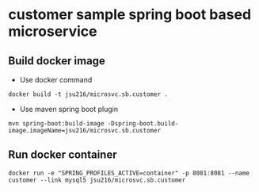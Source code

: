 # customer sample spring boot based microservice

## Build docker image

- Use docker command

```shell
docker build -t jsu216/microsvc.sb.customer .
```

- Use maven spring boot plugin

```shell
mvn spring-boot:build-image -Dspring-boot.build-image.imageName=jsu216/microsvc.sb.customer
```

## Run docker container

```shell
docker run -e "SPRING_PROFILES_ACTIVE=container" -p 8081:8081 --name customer --link mysql5 jsu216/microsvc.sb.customer
```
